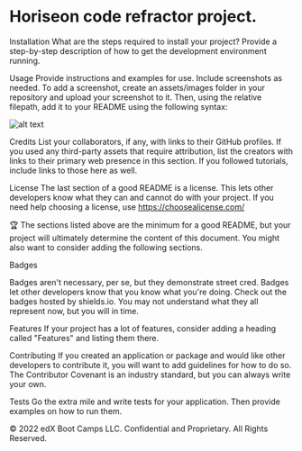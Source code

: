 # Horiseon code refractor project.

Installation
What are the steps required to install your project? Provide a step-by-step description of how to get the development environment running.

Usage
Provide instructions and examples for use. Include screenshots as needed.
To add a screenshot, create an assets/images folder in your repository and upload your screenshot to it. Then, using the relative filepath, add it to your README using the following syntax:

![alt text](assets/images/screenshot.png)



Credits
List your collaborators, if any, with links to their GitHub profiles.
If you used any third-party assets that require attribution, list the creators with links to their primary web presence in this section.
If you followed tutorials, include links to those here as well.

License
The last section of a good README is a license. This lets other developers know what they can and cannot do with your project. If you need help choosing a license, use https://choosealicense.com/

🏆 The sections listed above are the minimum for a good README, but your project will ultimately determine the content of this document. You might also want to consider adding the following sections.

Badges

Badges aren't necessary, per se, but they demonstrate street cred. Badges let other developers know that you know what you're doing. Check out the badges hosted by shields.io. You may not understand what they all represent now, but you will in time.

Features
If your project has a lot of features, consider adding a heading called "Features" and listing them there.

Contributing
If you created an application or package and would like other developers to contribute it, you will want to add guidelines for how to do so. The Contributor Covenant is an industry standard, but you can always write your own.

Tests
Go the extra mile and write tests for your application. Then provide examples on how to run them.

© 2022 edX Boot Camps LLC. Confidential and Proprietary. All Rights Reserved.
